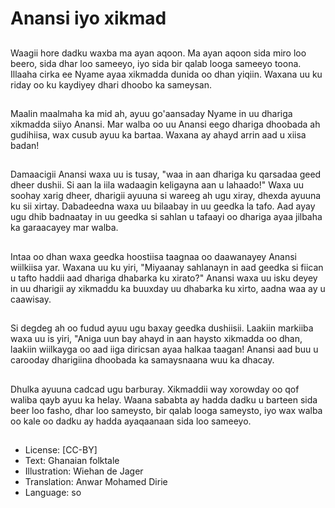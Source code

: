 # Anansi iyo xikmad

##
Waagii hore dadku waxba ma ayan aqoon. Ma ayan aqoon sida miro loo beero, sida dhar loo sameeyo, iyo sida bir qalab looga sameeyo toona. Illaaha cirka ee Nyame ayaa xikmadda dunida oo dhan yiqiin. Waxana uu ku riday oo ku kaydiyey dhari dhoobo ka sameysan.

##
Maalin maalmaha ka mid ah, ayuu go'aansaday Nyame in uu dhariga xikmadda siiyo Anansi. Mar walba oo uu Anansi eego dhariga dhoobada ah gudihiisa, wax cusub ayuu ka bartaa. Waxana ay ahayd arrin aad u xiisa badan!

##
Damaacigii Anansi waxa uu is tusay, "waa in aan dhariga ku qarsadaa geed dheer dushii. Si aan la iila wadaagin keligayna aan u lahaado!" Waxa uu soohay xarig dheer, dharigii ayuuna si wareeg ah ugu xiray, dhexda ayuuna ku sii xirtay. Dabadeedna waxa uu bilaabay in uu geedka la tafo. Aad ayay ugu dhib badnaatay in uu geedka si sahlan u tafaayi oo dhariga ayaa jilbaha ka garaacayey mar walba.

##
Intaa oo dhan waxa geedka hoostiisa taagnaa oo daawanayey Anansi wiilkiisa yar. Waxana uu ku yiri, "Miyaanay sahlanayn in aad geedka si fiican u tafto haddii aad dhariga dhabarka ku xirato?" Anansi waxa uu isku deyey in uu dharigii ay xikmaddu ka buuxday uu dhabarka ku xirto, aadna waa ay u caawisay.

##
Si degdeg ah oo fudud ayuu ugu baxay geedka dushiisii. Laakiin markiiba waxa uu is yiri, "Aniga uun bay ahayd in aan haysto xikmadda oo dhan, laakiin wiilkayga oo aad iiga diricsan ayaa halkaa taagan! Anansi aad buu u carooday dharigiina dhoobada ka samaysnaana wuu ka dhacay.

##
Dhulka ayuuna cadcad ugu barburay. Xikmaddii way xorowday oo qof waliba qayb ayuu ka helay. Waana sababta ay hadda dadku u barteen sida beer loo fasho, dhar loo sameysto, bir qalab looga sameysto, iyo wax walba oo kale oo dadku ay hadda ayaqaanaan sida loo sameeyo.

##
* License: [CC-BY]
* Text: Ghanaian folktale
* Illustration: Wiehan de Jager
* Translation: Anwar Mohamed Dirie
* Language: so
